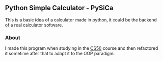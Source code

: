 ## Python Simple Calculator - PySiCa

This is a basic idea of a calculator made in python, it could be the backend of a real calculator software.

### About

I made this program when studying in the [CS50](https://www.edx.org/course/introduction-computer-science-harvardx-cs50x) course and then refactored it sometime after that to adapt it to the OOP paradigm.
